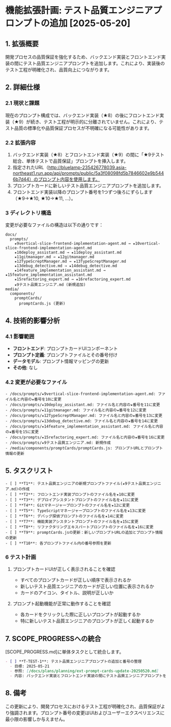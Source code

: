 # 機能拡張計画: テスト品質エンジニアプロンプトの追加 [2025-05-20]

## 1. 拡張概要

開発プロセスの品質保証を強化するため、バックエンド実装とフロントエンド実装の間にテスト品質エンジニアプロンプトを追加します。これにより、実装後のテスト工程が明確化され、品質向上につながります。

## 2. 詳細仕様

### 2.1 現状と課題

現在のプロンプト構成では、バックエンド実装（★8）の後にフロントエンド実装（★9）が続き、テスト工程が明示的に分離されていません。これにより、テスト品質の標準化や品質保証プロセスが不明確になる可能性があります。

### 2.2 拡張内容

1. バックエンド実装（★8）とフロントエンド実装（★9）の間に「★9テスト 総合、単体テストで品質保証」プロンプトを挿入します。
2. 指定されたURL（http://bluelamp-235426778039.asia-northeast1.run.app/api/prompts/public/5a3f08098fd5b7846602e9b5446b7d44）のプロンプト内容を使用します。
3. プロンプトカードに新しいテスト品質エンジニアプロンプトを追加します。
4. フロントエンド実装以降のプロンプト番号を1つずつ後ろにずらします（★9→★10, ★10→★11, ...）。

### 3 ディレクトリ構造

変更が必要なファイルの構造は以下の通りです：

```
docs/
  prompts/
    ★9vertical-slice-frontend-implementation-agent.md → ★10vertical-slice-frontend-implementation-agent.md
    ★10deploy_assistant.md → ★11deploy_assistant.md
    ★11gitmanager.md → ★12gitmanager.md
    ★12TypeScreptManager.md → ★13TypeScreptManager.md
    ★13debug_detective.md → ★14debug_detective.md
    ★14feature_implementation_assistant.md → ★15feature_implementation_assistant.md
    ★15refactoring_expert.md → ★16refactoring_expert.md
    ★9テスト品質エンジニア.md (新規追加)
media/
  components/
    promptCards/
      promptCards.js (更新)
```

## 4. 技術的影響分析

### 4.1 影響範囲

- **フロントエンド**: プロンプトカードUIコンポーネント
- **プロンプト定義**: プロンプトファイルとその番号付け
- **データモデル**: プロンプト情報マッピングの更新
- **その他**: なし

### 4.2 変更が必要なファイル

```
- /docs/prompts/★9vertical-slice-frontend-implementation-agent.md: ファイル名と内容の★番号を10に変更
- /docs/prompts/★10deploy_assistant.md: ファイル名と内容の★番号を11に変更
- /docs/prompts/★11gitmanager.md: ファイル名と内容の★番号を12に変更
- /docs/prompts/★12TypeScreptManager.md: ファイル名と内容の★番号を13に変更
- /docs/prompts/★13debug_detective.md: ファイル名と内容の★番号を14に変更
- /docs/prompts/★14feature_implementation_assistant.md: ファイル名と内容の★番号を15に変更
- /docs/prompts/★15refactoring_expert.md: ファイル名と内容の★番号を16に変更
- /docs/prompts/★9テスト品質エンジニア.md: 新規作成
- /media/components/promptCards/promptCards.js: プロンプトURLとプロンプト情報の更新
```

## 5. タスクリスト

```
- [ ] **T1**: テスト品質エンジニアの新規プロンプトファイル(★9テスト品質エンジニア.md)の作成
- [ ] **T2**: フロントエンド実装プロンプトのファイル名を★10に変更
- [ ] **T3**: デプロイアシスタントプロンプトのファイル名を★11に変更
- [ ] **T4**: Gitマネージャープロンプトのファイル名を★12に変更
- [ ] **T5**: TypeScriptマネージャープロンプトのファイル名を★13に変更
- [ ] **T6**: デバッグ探偵プロンプトのファイル名を★14に変更
- [ ] **T7**: 機能実装アシスタントプロンプトのファイル名を★15に変更
- [ ] **T8**: リファクタリングエキスパートプロンプトのファイル名を★16に変更
- [ ] **T9**: promptCards.jsの更新：新しいプロンプトURLの追加とプロンプト情報の更新
- [ ] **T10**: 各プロンプトファイル内の番号参照を更新
```

### 6 テスト計画

1. プロンプトカードUIが正しく表示されることを確認
   - すべてのプロンプトカードが正しい順序で表示されるか
   - 新しいテスト品質エンジニアのカードが正しい位置に表示されるか
   - カードのアイコン、タイトル、説明が正しいか

2. プロンプト起動機能が正常に動作することを確認
   - 各カードをクリックした際に正しいプロンプトが起動するか
   - 特に新しいテスト品質エンジニアのプロンプトが正しく起動するか

## 7. SCOPE_PROGRESSへの統合

[SCOPE_PROGRESS.md]に単体タスクとして統合します。

```markdown
- [ ] **T-TEST-1**: テスト品質エンジニアプロンプトの追加と番号の整理
  - 目標: 2025-05-21
  - 参照: [/docs/plans/planning/ext-prompt-cards-update-20250520.md]
  - 内容: バックエンド実装とフロントエンド実装の間にテスト品質エンジニアプロンプトを追加し、後続のプロンプト番号を調整する
```

## 8. 備考

この更新により、開発プロセスにおけるテスト工程が明確化され、品質保証がより強調されます。プロンプト番号の変更はUIおよびユーザーエクスペリエンスに最小限の影響しか与えません。